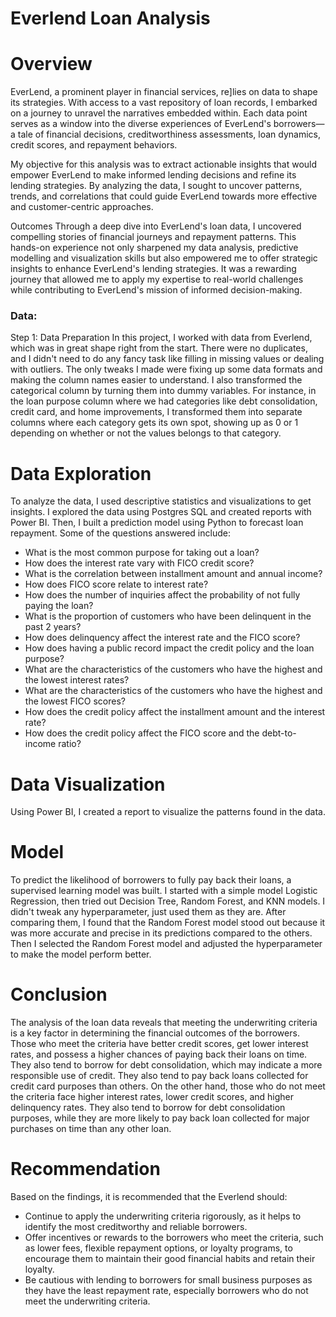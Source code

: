 # Everlend Loan Analysis
# Overview
EverLend, a prominent player in financial services, re]lies on data to shape its strategies. With access to a vast repository of loan records, I embarked on a journey to unravel the narratives embedded within. Each data point serves as a window into the diverse experiences of EverLend's borrowers—a tale of financial decisions, creditworthiness assessments, loan dynamics, credit scores, and repayment behaviors.

My objective for this analysis was to extract actionable insights that would empower EverLend to make informed lending decisions and refine its lending strategies. By analyzing the data, I sought to uncover patterns, trends, and correlations that could guide EverLend towards more effective and customer-centric approaches.

Outcomes
Through a deep dive into EverLend's loan data, I uncovered compelling stories of financial journeys and repayment patterns. This hands-on experience not only sharpened my data analysis, predictive modelling and visualization skills but also empowered me to offer strategic insights to enhance EverLend's lending strategies. It was a rewarding journey that allowed me to apply my expertise to real-world challenges while contributing to EverLend's mission of informed decision-making.

### Data:
Step 1: Data Preparation
In this project, I worked with data from Everlend, which was in great shape right from the start. There were no duplicates, and I didn't need to do any fancy task like filling in missing values or dealing with outliers. The only tweaks I made were fixing up some data formats and making the column names easier to understand. I also transformed the categorical column by turning them into dummy variables. For instance, in the loan purpose column where we had categories like debt consolidation, credit card, and home improvements, I transformed them into separate columns where each category gets its own spot, showing up as 0 or 1 depending on whether or not the values belongs to that category.  

# Data Exploration
To analyze the data, I used descriptive statistics and visualizations to get insights. I explored the data using Postgres SQL and created reports with Power BI. Then, I built a prediction model using Python to forecast loan repayment.
Some of the questions answered include:

- What is the most common purpose for taking out a loan?
- How does the interest rate vary with FICO credit score?
- What is the correlation between installment amount and annual income?
- How does FICO score relate to interest rate?
- How does the number of inquiries affect the probability of not fully paying the loan?
- What is the proportion of customers who have been delinquent in the past 2 years?
- How does delinquency affect the interest rate and the FICO score?
- How does having a public record impact the credit policy and the loan purpose?
- What are the characteristics of the customers who have the highest and the lowest interest rates?
- What are the characteristics of the customers who have the highest and the lowest FICO scores?
- How does the credit policy affect the installment amount and the interest rate?
- How does the credit policy affect the FICO score and the debt-to-income ratio?

# Data Visualization
Using Power BI, I created a report to visualize the patterns found in the data.

# Model
To predict the likelihood of borrowers to fully pay back their loans, a supervised learning model was built. I started with a simple model Logistic Regression, then tried out Decision Tree, Random Forest, and KNN models. I didn't tweak any hyperparameter, just used them as they are. After comparing them, I found that the Random Forest model stood out because it was more accurate and precise in its predictions compared to the others. Then I selected the Random Forest model and adjusted the hyperparameter to make the model perform better. 

# Conclusion
The analysis of the loan data reveals that meeting the underwriting criteria is a key factor in determining the financial outcomes of the borrowers. Those who meet the criteria have better credit scores, get lower interest rates, and possess a higher chances of paying back their loans on time. They also tend to borrow for debt consolidation, which may indicate a more responsible use of credit. They also tend to pay back loans collected for credit card purposes than others. On the other hand, those who do not meet the criteria face higher interest rates, lower credit scores, and higher delinquency rates. They also tend to borrow for debt consolidation purposes, while they are more likely to pay back loan collected for major purchases on time than any other loan.
# Recommendation
Based on the findings, it is recommended that the Everlend should: 
- Continue to apply the underwriting criteria rigorously, as it helps to identify the most creditworthy and reliable borrowers. 
- Offer incentives or rewards to the borrowers who meet the criteria, such as lower fees, flexible repayment options, or loyalty programs, to encourage them to maintain their good financial habits and retain their loyalty. 
- Be cautious with lending to borrowers for small business purposes as they have the least repayment rate, especially borrowers who do not meet the underwriting criteria.
